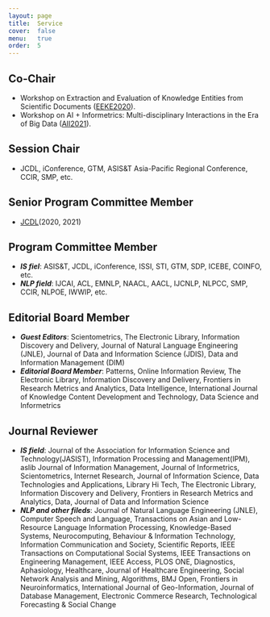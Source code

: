 ```yaml
---
layout: page
title:  Service
cover:  false
menu:   true
order:  5
---
```

##  Co-Chair
* Workshop on Extraction and Evaluation of Knowledge Entities from Scientific Documents ([EEKE2020](https://eeke2020.github.io/)).
* Workshop on AI + Informetrics: Multi-disciplinary Interactions in the Era of Big Data ([AII2021](https://ai-informetrics.github.io/)).


## Session Chair 
* JCDL, iConference, GTM, ASIS&T Asia-Pacific Regional Conference, CCIR, SMP, etc.

## Senior Program Committee Member  
* [JCDL](http://www.jcdl.org/)(2020, 2021)

## Program Committee Member 

* ***IS fiel***: ASIS&T, JCDL, iConference, ISSI, STI, GTM, SDP, ICEBE, COINFO, etc.
* ***NLP field***: IJCAI, ACL, EMNLP, NAACL, AACL, IJCNLP, NLPCC, SMP, CCIR, NLPOE, IWWIP, etc.

## Editorial Board Member 
* ***Guest Editors***: Scientometrics, The Electronic Library, Information Discovery and Delivery, Journal of Natural Language Engineering (JNLE), Journal of Data and Information Science (JDIS), Data and Information Management (DIM)
* ***Editorial Board Member***: Patterns, Online Information Review, The Electronic Library, Information Discovery and Delivery, Frontiers in Research Metrics and Analytics, Data Intelligence, International Journal of Knowledge Content Development and Technology, Data Science and Informetrics



## Journal Reviewer 
* ***IS field***: Journal of the Association for Information Science and Technology(JASIST), Information Processing and Management(IPM), aslib Journal of Information Management, Journal of Informetrics, Scientometrics, Internet Research, Journal of Information Science, Data Technologies and Applications, Library Hi Tech, The Electronic Library, Information Discovery and Delivery, Frontiers in Research Metrics and Analytics, Data, Journal of Data and Information Science
* ***NLP and other fileds***: Journal of Natural Language Engineering (JNLE), Computer Speech and Language, Transactions on Asian and Low-Resource Language Information Processing, Knowledge-Based Systems, Neurocomputing, Behaviour & Information Technology, Information Communication and Society, Scientific Reports, IEEE Transactions on Computational Social Systems, IEEE Transactions on Engineering Management, IEEE Access, PLOS ONE, Diagnostics, Aphasiology, Healthcare, Journal of Healthcare Engineering, Social Network Analysis and Mining, Algorithms, BMJ Open, Frontiers in Neuroinformatics, International Journal of Geo-Information, Journal of Database Management, Electronic Commerce Research, Technological Forecasting & Social Change

